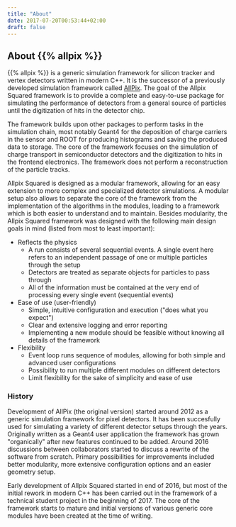 ```yaml
---
title: "About"
date: 2017-07-20T00:53:44+02:00
draft: false
---
```


## About {{% allpix %}}

{{% allpix %}} is a generic simulation framework for silicon tracker and vertex detectors written in modern C++. It is the successor of a previously developed simulation framework called [AllPix](http://github.com/allpix/allpix). The goal of the Allpix Squared framework is to provide a complete and easy-to-use package for simulating the performance of detectors from a general source of particles until the digitization of hits in the detector chip.

The framework builds upon other packages to perform tasks in the simulation chain, most notably Geant4 for the deposition of charge carriers in the sensor and ROOT for producing histograms and saving the produced data to storage. The core of the framework focuses on the simulation of charge transport in semiconductor detectors and the digitization to hits in the frontend electronics. The framework does not perform a reconstruction of the particle tracks.

Allpix Squared is designed as a modular framework, allowing for an easy extension to more complex and specialized detector simulations. A modular setup also allows to separate the core of the framework from the implementation of the algorithms in the modules, leading to a framework which is both easier to understand and to maintain. Besides modularity, the Allpix Squared framework was designed with the following main design goals in mind (listed from most to least important):

* Reflects the physics
  * A run consists of several sequential events. A single event here refers to an independent passage of one or multiple particles through the setup
  * Detectors are treated as separate objects for particles to pass through
  * All of the information must be contained at the very end of processing every single event (sequential events)
* Ease of use (user-friendly)
  * Simple, intuitive configuration and execution ("does what you expect")
  * Clear and extensive logging and error reporting
  * Implementing a new module should be feasible without knowing all details of the framework
* Flexibility
  * Event loop runs sequence of modules, allowing for both simple and advanced user configurations
  * Possibility to run multiple different modules on different detectors
  * Limit flexibility for the sake of simplicity and ease of use

### History

Development of AllPix (the original version) started around 2012 as a generic simulation framework for pixel detectors. It has been succesfully used for simulating a variety of different detector setups through the years. Originally written as a Geant4 user application the framework has grown "organically" after new features continued to be added. Around 2016 discussions between collaborators started to discuss a rewrite of the software from scratch. Primary possibilities for improvements included better modularity, more extensive configuration options and an easier geometry setup.

Early development of Allpix Squared started in end of 2016, but most of the initial rework in modern C++ has been carried out in the framework of a technical student project in the beginning of 2017. The core of the framework starts to mature and initial versions of various generic core modules have been created at the time of writing.
